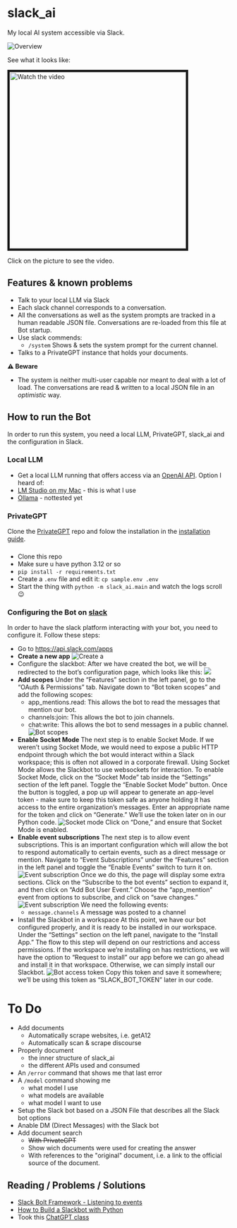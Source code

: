 # slack_ai

My local AI system accessible via Slack.

![Overview](overview.svg)

See what it looks like:

<a href="http://www.youtube.com/watch?feature=player_embedded&v=8y4jwXNwdSU" target="_blank">
 <img src="http://img.youtube.com/vi/8y4jwXNwdSU/hqdefault.jpg" alt="Watch the video" width="400" border="5" />
</a>

Click on the picture to see the video.

## Features & known problems

* Talk to your local LLM via Slack
* Each slack channel corresponds to a conversation.
* All the conversations as well as the system prompts are tracked in a human readable JSON file. Conversations are re-loaded from this file at Bot startup.
* Use slack commends:
  * `/system` Shows & sets the system prompt for the current channel.
* Talks to a PrivateGPT instance that holds your documents.

**⚠️ Beware**
* The system is neither multi-user capable nor meant to deal with a lot of load. The conversations are read & written to a local JSON file in an *optimistic* way.

## How to run the Bot

In order to run this system, you need a local LLM, PrivateGPT, slack_ai and the configuration in Slack. 

### Local LLM
* Get a local LLM running that offers access via an [OpenAI API](https://platform.openai.com/docs/api-reference/chat/create). Option I heard of:
* [LM Studio on my Mac](https://lmstudio.ai) - this is what I use
* [Ollama](https://ollama.com) - nottested yet

### PrivateGPT

Clone the [PrivateGPT](https://github.com/imartinez/privateGPT) repo and folow the installation in the [installation guide](https://docs.privategpt.dev/installation/getting-started/installation). 
### 
* Clone this repo 
* Make sure u have python 3.12 or so
* `pip install -r requirements.txt`
* Create a `.env` file and edit it: `cp sample.env .env`
* Start the thing with `python -m slack_ai.main` and watch the logs scroll 😉

### Configuring the Bot on [slack](https://api.slack.com/apps)

In order to have the slack platform interacting with your bot, you need to configure it. Follow these steps:
* Go to https://api.slack.com/apps
* **Create a new app**
  ![Create a ](images/create-slack-app.png)
* Configure the slackbot: After we have created the bot, we will be redirected to the bot’s configuration page, which looks like this:
  ![](images/add-bot-user.png)
* **Add scopes**
  Under the “Features” section in the left panel, go to the “OAuth & Permissions” tab. Navigate down to “Bot token scopes” and add the following scopes:
  * app_mentions.read: This allows the bot to read the messages that mention our bot.
  * channels:join: This allows the bot to join channels.
  * chat:write: This allows the bot to send messages in a public channel.
  ![Bot scopes](images/bot_scopes.gif)
* **Enable Socket Mode**
  The next step is to enable Socket Mode. If we weren’t using Socket Mode, we would need to expose a public HTTP endpoint through which the bot would interact within a Slack workspace; this is often not allowed in a corporate firewall. Using Socket Mode allows the Slackbot to use websockets for interaction.
  To enable Socket Mode, click on the “Socket Mode” tab inside the “Settings” section of the left panel. Toggle the “Enable Socket Mode” button. Once the button is toggled, a pop up will appear to generate an app-level token - make sure to keep this token safe as anyone holding it has access to the entire organization’s messages.
  Enter an appropriate name for the token and click on “Generate.” We’ll use the token later on in our Python code.
  ![Socket mode](images/socket_mode.png)
  Click on “Done,” and ensure that Socket Mode is enabled.
* **Enable event subscriptions**
  The next step is to allow event subscriptions. This is an important configuration which will allow the bot to respond automatically to certain events, such as a direct message or mention. Navigate to “Event Subscriptions” under the “Features” section in the left panel and toggle the “Enable Events” switch to turn it on.
  ![Event subscription](images/event_subscription.png)
  Once we do this, the page will display some extra sections. Click on the “Subscribe to the bot events” section to expand it, and then click on “Add Bot User Event.” Choose the “app_mention” event from options to subscribe, and click on “save changes.”
  ![Event subscription](images/event_subscribe.png)
  We need the following events:
    * `message.channels` A message was posted to a channel
* Install the Slackbot in a workspace
  At this point, we have our bot configured properly, and it is ready to be installed in our workspace. Under the “Settings” section on the left panel, navigate to the “Install App.”
  The flow to this step will depend on our restrictions and access permissions. If the workspace we’re installing on has restrictions, we will have the option to “Request to install” our app before we can go ahead and install it in that workspace. Otherwise, we can simply install our Slackbot.
  ![Bot access token](images/copy-bot-access-token.png)
  Copy this token and save it somewhere; we’ll be using this token as “SLACK_BOT_TOKEN” later in our code. 



# To Do

* Add documents
  * Automatically scrape websites, i.e. getA12
  * Automatically scan & scrape discourse
* Properly document 
  * the inner structure of slack_ai
  * the different APIs used and consumed
* An `/error` command that shows me that last error 
* A `/model` command showing me 
  * what model I use
  * what models are available
  * what model I want to use
* Setup the Slack bot based on a JSON File that describes all the Slack bot options
* Anable DM (Direct Messages) with the Slack bot
* Add document search
  * ~~With PrivateGPT~~
  * Show wich documents were used for creating the answer
  * With references to the "original" document, i.e. a link to the official source of the document.

## Reading / Problems / Solutions

* [Slack Bolt Framework - Listening to events](https://slack.dev/bolt-python/concepts#event-listening)
* [How to Build a Slackbot with Python](https://www.kubiya.ai/resource-post/how-to-build-a-slackbot-with-python)
* Took this [ChatGPT class](https://gist.github.com/joeddav/a11e5cc0850f0e540324177a53b547ae)



